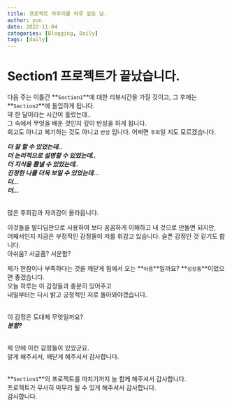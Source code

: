 ```yaml
---
title: 프로젝트 마무리를 하루 앞둔 날.
author: yun
date: 2022-11-04
categories: [Blogging, Daily]
tags: [daily]
---
```


# Section1 프로젝트가 끝났습니다.

다음 주는 이틀간 **`Section1`**에 대한 리뷰시간을 가질 것이고, 그 후에는 **`Section2`**에 돌입하게 됩니다. <br/>
약 한 달이라는 시간이 흘렀는데.. <br/>
그 속에서 무엇을 배운 것인지 깊이 반성을 하게 됩니다. <br/>
회고도 아니고 복기하는 것도 아니고 `반성` 입니다. 어쩌면 `후회`일 지도 모르겠습니다. <br/>

***더 잘 할 수 있었는데.. <br/>
더 논리적으로 설명할 수 있었는데.. <br/>
더 지식을 뽐낼 수 있었는데.. <br/>
진정한 나를 더욱 보일 수 있었는데... <br/>
더... <br/>
더...*** <br/> <br/>
 
많은 후회감과 자괴감이 올라옵니다. <br/>

이것들을 발디딤판으로 사용하여 보다 꼼꼼하게 이해하고 내 것으로 만들면 되지만, <br/>
어째서인지 지금은 부정적인 감정들이 저를 휘감고 있습니다. 슬픈 감정인 것 같기도 합니다. <br/>
아쉬움? 서글픔? 서운함? <br/>

제가 한참이나 부족하다는 것을 깨닫게 됨에서 오는 **`아픔`**일까요? **`성장통`**이었으면 좋겠습니다. <br/>
오늘 하루는 이 감정들과 충분히 있어주고 <br/>
내일부터는 다시 밝고 긍정적인 저로 돌아와야겠습니다. <br/> <br/>

이 감정은 도대체 무엇일까요?<br/> 
***분함?*** <br/> <br/>

제 안에 이런 감정들이 있었군요. <br/>
알게 해주셔서, 깨닫게 해주셔서 감사합니다. <br/> <br/>

**`Section1`**의 프로젝트를 마치기까지 늘 함께 해주셔서 감사합니다. <br/>
프로젝트가 무사히 마무리 될 수 있게 해주셔서 감사합니다. <br/>
감사합니다.
